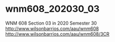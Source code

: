 # wnm608_202030_03
WNM 608 Section 03 in 2020 Semester 30
http://www.wilsonbarrios.com/aau/wnm608
http://www.wilsonbarrios.com/aau/wnm608/3CR
